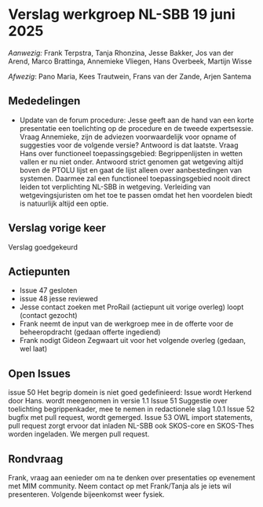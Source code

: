 
# Verslag werkgroep NL-SBB 19 juni 2025

*Aanwezig:* Frank Terpstra, Tanja Rhonzina, Jesse Bakker, Jos van der Arend, Marco Brattinga, Annemieke Vliegen, Hans Overbeek, Martijn Wisse 

*Afwezig*: Pano Maria, Kees Trautwein, Frans van der Zande, Arjen Santema

## Mededelingen

- Update van de forum procedure: Jesse geeft aan de hand van een korte presentatie een toelichting op de procedure en de tweede expertsessie. Vraag Annemieke, zijn de adviezen voorwaardelijk voor opname of suggesties voor de volgende versie? Antwoord is dat laatste. Vraag Hans over functioneel toepassingsgebied: Begrippenlijsten in wetten vallen er nu niet onder. Antwoord strict genomen gat wetgeving altijd boven de PTOLU lijst en gaat de lijst alleen over aanbestedingen van systemen. Daarmee zal een functioneel toepassingsgebied nooit direct leiden tot verplichting NL-SBB in wetgeving. Verleiding van wetgevingsjuristen om het toe te passen omdat het hen voordelen biedt is natuurlijk altijd een optie.

## Verslag vorige keer
Verslag goedgekeurd

## Actiepunten
- Issue 47 gesloten	
- issue 48 jesse reviewed
- Jesse contact zoeken met ProRail (actiepunt uit vorige overleg) loopt (contact gezocht)
- Frank neemt de input van de werkgroep mee in de offerte voor de beheeropdracht (gedaan offerte ingediend)
- Frank nodigt Gideon Zegwaart uit voor het volgende overleg (gedaan, wel laat)

## Open Issues
issue 50 Het begrip domein is niet goed gedefinieerd: Issue wordt Herkend door Hans. wordt meegenomen in versie 1.1
Issue 51 Suggestie over toelichting begrippenkader, mee te nemen in redactionele slag 1.0.1
Issue 52 bugfix met pull request, wordt gemerged.
Issue 53 OWL import statements, pull request zorgt ervoor dat inladen NL-SBB ook SKOS-core en SKOS-Thes worden ingeladen. We mergen pull request.

## Rondvraag
Frank, vraag aan eenieder om na te denken over presentaties op evenement met MIM community. Neem contact op met Frank/Tanja als je iets wil presenteren.
Volgende bijeenkomst weer fysiek.
